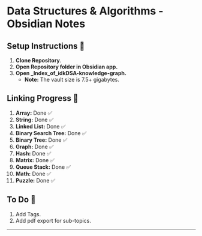 # Data Structures & Algorithms - Obsidian Notes

## Setup Instructions 🚀
1. **Clone Repository**.
2. **Open Repository folder in Obsidian app.** 
3. **Open _Index_of_idkDSA-knowledge-graph.**
    - **Note:** The vault size is 7.5+ gigabytes.

## Linking Progress 🔗
1. **Array:** Done ✅
2. **String:** Done ✅
3. **Linked List:** Done ✅
4. **Binary Search Tree:** Done ✅
5. **Binary Tree:** Done ✅
6. **Graph:** Done ✅
7. **Hash:** Done ✅
8. **Matrix:** Done ✅
9. **Queue Stack:** Done ✅
10. **Math:** Done ✅
11. **Puzzle:** Done ✅

## To Do 🔗
1. Add Tags.
2. Add pdf export for sub-topics.

---

